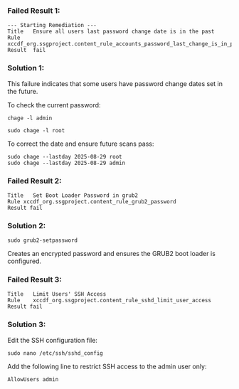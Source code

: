 ### Failed Result 1: 
```
--- Starting Remediation ---
Title   Ensure all users last password change date is in the past 
Rule    xccdf_org.ssgproject.content_rule_accounts_password_last_change_is_in_past
Result  fail
```
### Solution 1:
This failure indicates that some users have password change dates set in the future.

To check the current password:

```
chage -l admin
```
```
sudo chage -l root
```

To correct the date and ensure future scans pass:

```
sudo chage --lastday 2025-08-29 root
sudo chage --lastday 2025-08-29 admin
```

### Failed Result 2: 
```
Title   Set Boot Loader Password in grub2 
Rule xccdf_org.ssgproject.content_rule_grub2_password
Result fail  
```

### Solution 2:
```
sudo grub2-setpassword
```

Creates an encrypted password and ensures the GRUB2 boot loader is configured. 

### Failed Result 3: 
```
Title   Limit Users' SSH Access 
Rule    xccdf_org.ssgproject.content_rule_sshd_limit_user_access
Result fail
```

### Solution 3:
Edit the SSH configuration file:
```   
sudo nano /etc/ssh/sshd_config
```

Add the following line to restrict SSH access to the admin user only:

```
AllowUsers admin
```